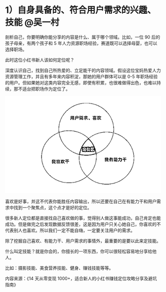 # 1）自身具备的、符合用户需求的兴趣、技能 @吴一村

剖析自己，你要明确你能分享的内容是什么、属于哪个领域。比如，一位 90 后的孩子母亲，有两个孩子和 5 年人力资源职场经验，赛道既可以选择母婴，也可以选择职场。

此时这位小红书新人该如何定位呢？

深度认识自己，找到自己所热爱的、立足能干的内容领域。假设这位宝妈热爱人力资源管理工作，并且有多年来内容积淀，那她的用户群体可以是 0-5 年职场经验的用户。但如果她对这类内容完全无感，即使有积累，也很难做得出色，也难以持续，那不适台把职场作为定位了。

![](img/5a7a5decdf97c6eef9c2a27baca80928.png)

喜欢是好事，并这不代表你能胜任内容输出，所以还要在自己在有能力干和用户需求中找到一个聚焦点，这个点才是好的定位。

很多新人定位都是直接找自己喜欢做的事，觉得别人做这事能成功，自己肯定也能成功。但是做完之后发现数据反馈很差，这是因为用户只关心她自己，你喜欢的不代表别人也喜欢。所以我们一定不能自嗨，一定要关注用户的需求。

除了挖掘自己喜欢、有能力干、用户需求的事情外，最重要的是要以此来定技能。

什么叫定技能？就是你会的，你擅长的一项东西，你可以很轻松容易地分享给他人。

比如：摄影技能、美食营养技能、健身、赚钱技能等等。

内容来源：《14 天从零变现 1000+，适合新人的小红书赚钱定位攻略分享及避坑指南》